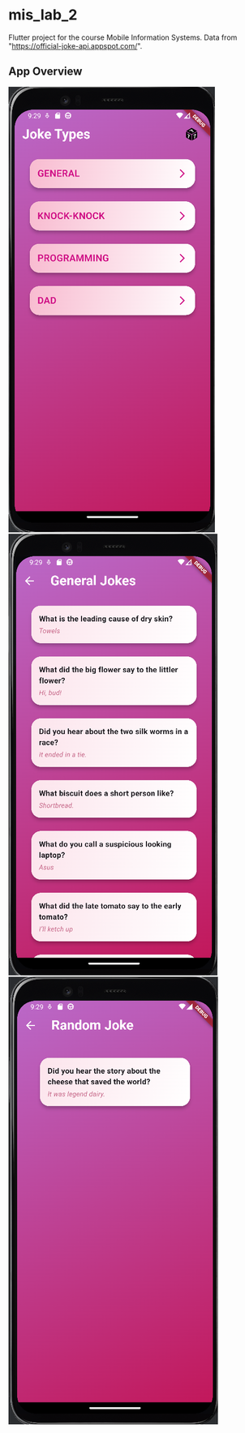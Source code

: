 # mis_lab_2

Flutter project for the course Mobile Information Systems.
Data from "https://official-joke-api.appspot.com/".

## App Overview

![App Screenshot1](assets/app_overview/screenshot-lab2-types.png)
![App Screenshot2](assets/app_overview/screenshot-lab2-by-type-screen.png)
![App Screenshot2](assets/app_overview/screenshot-lab2-random.png)
